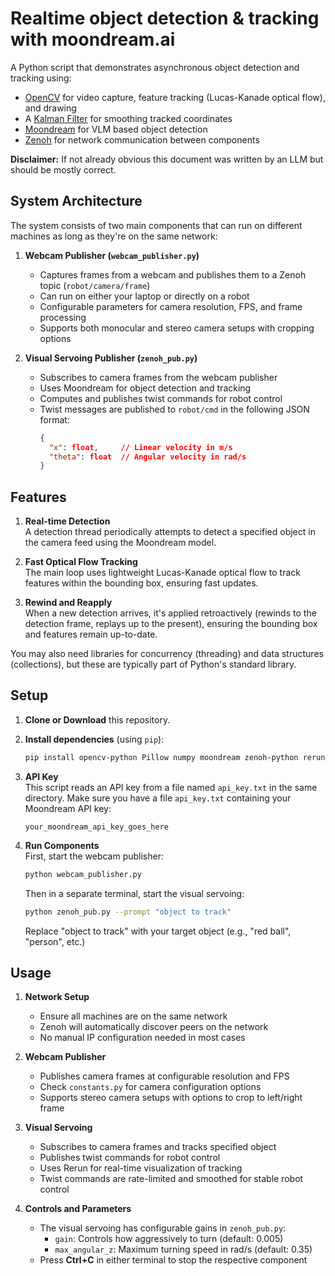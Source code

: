 # Realtime object detection & tracking with moondream.ai

A Python script that demonstrates asynchronous object detection and tracking using:
- [OpenCV](https://opencv.org/) for video capture, feature tracking (Lucas-Kanade optical flow), and drawing
- A [Kalman Filter](https://en.wikipedia.org/wiki/Kalman_filter) for smoothing tracked coordinates
- [Moondream](https://moondream.ai/) for VLM based object detection
- [Zenoh](https://zenoh.io/) for network communication between components

<b>Disclaimer:</b> If not already obvious this document was written by an LLM but should be mostly correct.  

## System Architecture

The system consists of two main components that can run on different machines as long as they're on the same network:

1. **Webcam Publisher (`webcam_publisher.py`)**
   - Captures frames from a webcam and publishes them to a Zenoh topic (`robot/camera/frame`)
   - Can run on either your laptop or directly on a robot
   - Configurable parameters for camera resolution, FPS, and frame processing
   - Supports both monocular and stereo camera setups with cropping options

2. **Visual Servoing Publisher (`zenoh_pub.py`)**
   - Subscribes to camera frames from the webcam publisher
   - Uses Moondream for object detection and tracking
   - Computes and publishes twist commands for robot control
   - Twist messages are published to `robot/cmd` in the following JSON format:
     ```json
     {
       "x": float,     // Linear velocity in m/s
       "theta": float  // Angular velocity in rad/s
     }
     ```

## Features

1. **Real-time Detection**  
   A detection thread periodically attempts to detect a specified object in the camera feed using the Moondream model.

2. **Fast Optical Flow Tracking**  
   The main loop uses lightweight Lucas-Kanade optical flow to track features within the bounding box, ensuring fast updates.

3. **Rewind and Reapply**  
   When a new detection arrives, it's applied retroactively (rewinds to the detection frame, replays up to the present), ensuring the bounding box and features remain up-to-date.

You may also need libraries for concurrency (threading) and data structures (collections), but these are typically part of Python's standard library.

## Setup

1. **Clone or Download** this repository.  
2. **Install dependencies** (using `pip`):

   ```bash
   pip install opencv-python Pillow numpy moondream zenoh-python rerun-sdk
   ```

3. **API Key**  
   This script reads an API key from a file named `api_key.txt` in the same directory. Make sure you have a file `api_key.txt` containing your Moondream API key:
   
   ```
   your_moondream_api_key_goes_here
   ```

4. **Run Components**  
   First, start the webcam publisher:
   ```bash
   python webcam_publisher.py
   ```
   
   Then in a separate terminal, start the visual servoing:
   ```bash
   python zenoh_pub.py --prompt "object to track"
   ```
   Replace "object to track" with your target object (e.g., "red ball", "person", etc.)

## Usage

1. **Network Setup**
   - Ensure all machines are on the same network
   - Zenoh will automatically discover peers on the network
   - No manual IP configuration needed in most cases

2. **Webcam Publisher**
   - Publishes camera frames at configurable resolution and FPS
   - Check `constants.py` for camera configuration options
   - Supports stereo camera setups with options to crop to left/right frame

3. **Visual Servoing**
   - Subscribes to camera frames and tracks specified object
   - Publishes twist commands for robot control
   - Uses Rerun for real-time visualization of tracking
   - Twist commands are rate-limited and smoothed for stable robot control

4. **Controls and Parameters**
   - The visual servoing has configurable gains in `zenoh_pub.py`:
     - `gain`: Controls how aggressively to turn (default: 0.005)
     - `max_angular_z`: Maximum turning speed in rad/s (default: 0.35)
   - Press **Ctrl+C** in either terminal to stop the respective component
